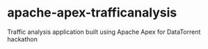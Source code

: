 # apache-apex-trafficanalysis
Traffic analysis application built using Apache Apex for DataTorrent hackathon
